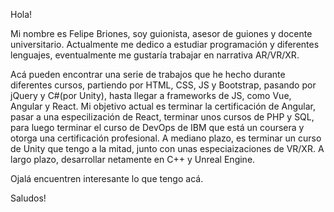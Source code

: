 Hola!

Mi nombre es Felipe Briones, soy guionista, asesor de guiones y docente universitario. Actualmente me dedico a estudiar programación y diferentes lenguajes, eventualmente me gustaría trabajar en narrativa AR/VR/XR.

Acá pueden encontrar una serie de trabajos que he hecho durante diferentes cursos, partiendo por HTML, CSS, JS y Bootstrap, pasando por jQuery y C#(por Unity), hasta llegar a frameworks de JS, como Vue, Angular y React. Mi objetivo actual es terminar la certificación de Angular, pasar a una especilización de React, terminar unos cursos de PHP y SQL, para luego terminar el curso de DevOps de IBM que está un coursera y otorga una certificación profesional. A mediano plazo, es terminar un curso de Unity que tengo a la mitad, junto con unas especiaizaciones de VR/XR. A largo plazo, desarrollar netamente en C++ y Unreal Engine. 

Ojalá encuentren interesante lo que tengo acá.

Saludos!
